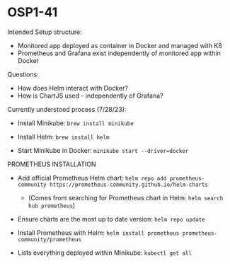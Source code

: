 # OSP1-41

Intended Setup structure:

- Monitored app deployed as container in Docker and managed with K8
- Prometheus and Grafana exist independently of monitored app within Docker



Questions:

- How does Helm interact with Docker?
- How is ChartJS used - independently of Grafana?



Currently understood process (7/28/23):

- Install Minikube: `brew install minikube`
- Install Helm: `brew install helm`

- Start Minikube in Docker: `minikube start --driver=docker`

PROMETHEUS INSTALLATION
- Add official Prometheus Helm chart: `helm repo add prometheus-community https://prometheus-community.github.io/helm-charts`

  - (Comes from searching for Prometheus chart in Helm: `helm search hub prometheus`)

- Ensure charts are the most up to date version: `helm repo update`
- Install Prometheus with Helm: `helm install prometheus prometheus-community/prometheus`


- Lists everything deployed within Minikube: `kubectl get all`